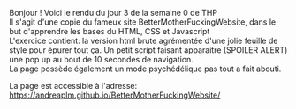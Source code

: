Bonjour ! Voici le rendu du jour 3 de la semaine 0 de THP<br/>
Il s'agit d'une copie du fameux site BetterMotherFuckingWebsite, dans le but d'apprendre les bases du HTML, CSS et Javascript <br/>
L'exercice contient: la version html brute agrémentée d'une jolie feuille de style pour épurer tout ça. Un petit script faisant apparaitre (SPOILER ALERT) une pop up au bout de 10 secondes de navigation.<br/>
La page possède également un mode psychédélique pas tout a fait abouti.<br/>

La page est accessible à l'adresse:<br/>
https://andreaplm.github.io/BetterMotherFuckingWebsite/<br/>
